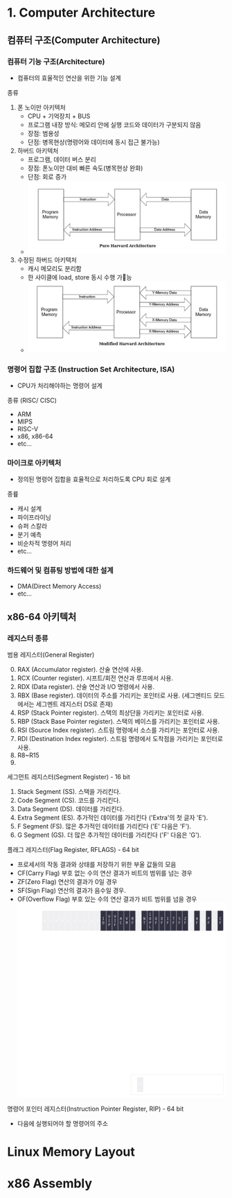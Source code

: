 # 1. Computer Architecture

## 컴퓨터 구조(Computer Architecture)

### 컴퓨터 기능 구조(Architecture)
- 컴퓨터의 효율적인 연산을 위한 기능 설계

종류
1. 폰 노이만 아키텍처
	- CPU + 기억장치 + BUS 
	- 프로그램 내장 방식: 메모리 안에 실행 코드와 데이터가 구분되지 않음
	- 장점: 범용성
	- 단점: 병목현상(명령어와 데이터에 동시 접근 불가능)
2. 하버드 아키텍처
	- 프로그램, 데이터 버스 분리
	- 장점: 폰노이만 대비 빠른 속도(병목현상 완화)
	- 단점: 회로 증가
	- ![pure-harvard](images/Pasted%20image%2020231015115819.png)
1. 수정된 하버드 아키텍처
	- 캐시 메모리도 분리함
	- 한 사이클에 load, store 동시 수행 가능
	- ![](images/Pasted%20image%2020231015115916.png)

### 명령어 집합 구조 (Instruction Set Architecture, ISA)
- CPU가 처리해야하는 명령어 설계

종류 (RISC/ CISC)
- ARM
- MIPS
- RISC-V
- x86, x86-64
- etc...

### 마이크로 아키텍처
- 정의된 명령어 집합을 효율적으로 처리하도록 CPU 회로 설계

종륲
- 캐시 설계
- 파이프라이닝
- 슈퍼 스칼라
- 분기 예측
- 비순차적 명령어 처리
- etc...

### 하드웨어 및 컴퓨팅 방법에 대한 설계
- DMA(Direct Memory Access) 
- etc...



## x86-64 아키텍처

### 레지스터 종류

범용 레지스터(General Register) 

0. RAX (Accumulator register). 산술 연산에 사용.
1. RCX (Counter register). 시프트/회전 연산과 루프에서 사용.
2. RDX (Data register). 산술 연산과 I/O 명령에서 사용.
3. RBX (Base register). 데이터의 주소를 가리키는 포인터로 사용. (세그멘티드 모드에서는 세그멘트 레지스터 DS로 존재)
4. RSP (Stack Pointer register). 스택의 최상단을 가리키는 포인터로 사용.
5. RBP (Stack Base Pointer register). 스택의 베이스를 가리키는 포인터로 사용.
6. RSI (Source Index register). 스트림 명령에서 소스를 가리키는 포인터로 사용.
7. RDI (Destination Index register). 스트림 명령에서 도착점을 가리키는 포인터로 사용.
8. R8~R15
9. 

세그먼트 레지스터(Segment Register)  - 16 bit
1. Stack Segment (SS). 스택을 가리킨다.
2. Code Segment (CS). 코드를 가리킨다.
3. Data Segment (DS). 데이터를 가리킨다.
4. Extra Segment (ES). 추가적인 데이터를 가리킨다 ('Extra'의 첫 글자 'E').
5. F Segment (FS). 많은 추가적인 데이터를 가리킨다 ('E' 다음은 'F').
6. G Segment (GS). 더 많은 추가적인 데이터를 가리킨다 ('F' 다음은 'G').

플래그 레지스터(Flag Register, RFLAGS)  - 64 bit
- 프로세서의 작동 결과와 상태를 저장하기 위한 부울 값들의 모음
- CF(Carry Flag) 부호 없는 수의 연산 결과가 비트의 범위를 넘는 경우
- ZF(Zero Flag) 연산의 결과가 0일 경우
- SF(Sign Flag) 연산의 결과가 음수일 경우.
- OF(Overflow Flag) 부호 있는 수의 연산 결과가 비트 범위를 넘을 경우
![flag-register](images/Pasted%20image%2020231015124234.png)


명령어 포인터 레지스터(Instruction Pointer Register, RIP) - 64 bit
- 다음에 실행되어야 할 명령어의 주소




# Linux Memory Layout

# x86 Assembly